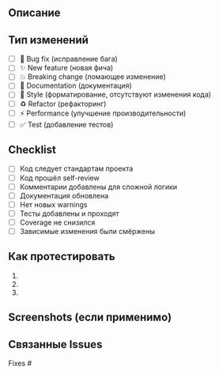 ## Описание

<!-- Опишите изменения, которые вы внесли -->

## Тип изменений

- [ ] 🐛 Bug fix (исправление бага)
- [ ] ✨ New feature (новая фича)
- [ ] 💥 Breaking change (ломающее изменение)
- [ ] 📝 Documentation (документация)
- [ ] 🎨 Style (форматирование, отсутствуют изменения кода)
- [ ] ♻️ Refactor (рефакторинг)
- [ ] ⚡ Performance (улучшение производительности)
- [ ] ✅ Test (добавление тестов)

## Checklist

- [ ] Код следует стандартам проекта
- [ ] Код прошёл self-review
- [ ] Комментарии добавлены для сложной логики
- [ ] Документация обновлена
- [ ] Нет новых warnings
- [ ] Тесты добавлены и проходят
- [ ] Coverage не снизился
- [ ] Зависимые изменения были смёржены

## Как протестировать

<!-- Опишите шаги для тестирования ваших изменений -->

1. 
2. 
3. 

## Screenshots (если применимо)

<!-- Добавьте screenshots если есть UI изменения -->

## Связанные Issues

<!-- Укажите номера связанных issues -->

Fixes #

